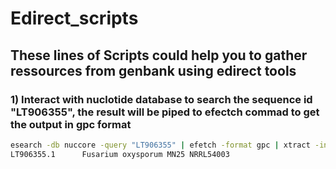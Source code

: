 # Edirect_scripts
## These lines of Scripts could help you to gather ressources from genbank using edirect tools

### 1) Interact with nuclotide database to search the sequence id "LT906355", the result will be piped to efectch commad to get the output in gpc format
````bash
esearch -db nuccore -query "LT906355" | efetch -format gpc | xtract -insd source organism strain
LT906355.1      Fusarium oxysporum MN25 NRRL54003
